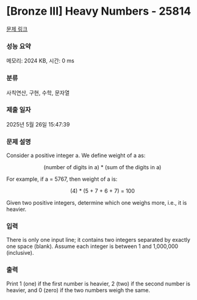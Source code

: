 # [Bronze III] Heavy Numbers - 25814 

[문제 링크](https://www.acmicpc.net/problem/25814) 

### 성능 요약

메모리: 2024 KB, 시간: 0 ms

### 분류

사칙연산, 구현, 수학, 문자열

### 제출 일자

2025년 5월 26일 15:47:39

### 문제 설명

<p>Consider a positive integer a. We define weight of a as:</p>

<p style="text-align: center;">(number of digits in a) * (sum of the digits in a)</p>

<p>For example, if a = 5767, then weight of a is:</p>

<p style="text-align: center;">(4) * (5 + 7 + 6 + 7) = 100</p>

<p>Given two positive integers, determine which one weighs more, i.e., it is heavier.</p>

### 입력 

 <p>There is only one input line; it contains two integers separated by exactly one space (blank). Assume each integer is between 1 and 1,000,000 (inclusive).</p>

### 출력 

 <p>Print 1 (one) if the first number is heavier, 2 (two) if the second number is heavier, and 0 (zero) if the two numbers weigh the same.</p>

